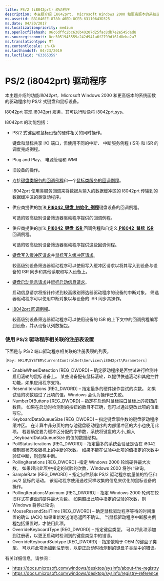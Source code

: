 ```yaml
---
title: PS/2 (i8042prt) 驱动程序
description: 本主题介绍 I8042prt、 Microsoft Windows 2000 和更高版本的系统函数的驱动程序的 PS/2 式键盘和鼠标设备的功能。
ms.assetid: BB1046EE-8780-46ED-8CEB-63110643D325
ms.date: 04/20/2017
ms.localizationpriority: medium
ms.openlocfilehash: 06c6dffc2bc630b40207d25fac8db7e2e545dad8
ms.sourcegitcommit: 0cc5051945559a242d941a6f2799d161d8eba2a7
ms.translationtype: MT
ms.contentlocale: zh-CN
ms.lasthandoff: 04/23/2019
ms.locfileid: "63365359"
---
```

# <a name="ps2-i8042prt-driver"></a>PS/2 (i8042prt) 驱动程序


本主题介绍的功能*I8042prt*，Microsoft Windows 2000 和更高版本的系统函数的驱动程序的 PS/2 式键盘和鼠标设备。

I8042prt 实现 I8042prt 服务，其可执行映像将 i8042prt.sys。

I8042prt 的功能包括：

-   PS/2 式键盘和鼠标设备的硬件相关的同时操作。

    键盘和鼠标共享 I/O 端口，但使用不同的中断、 中断服务例程 (ISR) 和 ISR 的调度完成例程。

-   Plug and Play、 电源管理和 WMI

-   旧设备的操作。

-   连接[键盘类服务的回调例程](https://msdn.microsoft.com/library/windows/hardware/ff542274)和一个[鼠标类服务的回调例程](https://msdn.microsoft.com/library/windows/hardware/ff542363)。

    I8042prt 使用类服务回调来将数据从输入的数据缓冲区的 I8042prt 传输到的数据缓冲区的类驱动程序。

-   供应商提供的加法[ **PI8042\_键盘\_初始化\_例程**](https://msdn.microsoft.com/library/windows/hardware/ff543243)键盘设备的回调例程。

    可选的较高级别设备筛选器驱动程序提供的回调例程。

-   供应商提供的加法[ **PI8042\_键盘\_ISR** ](https://msdn.microsoft.com/library/windows/hardware/ff543248)回调例程和自定义[ **PI8042\_鼠标\_ISR** ](https://msdn.microsoft.com/library/windows/hardware/ff543252)回调例程。

    可选的较高级别设备筛选器驱动程序提供这些回调例程。

-   [键盘写入缓冲区请求](https://msdn.microsoft.com/library/windows/hardware/ff541263)并[鼠标写入缓冲区请求](https://msdn.microsoft.com/library/windows/hardware/ff541270)。

    较高级别设备筛选器驱动程序可以使用写入缓冲区请求以将其写入到设备与设备的 ISR 同步和其他读取和写入设备上。

-   [键盘启动信息请求](https://msdn.microsoft.com/library/windows/hardware/ff541257)并[鼠标启动信息请求](https://msdn.microsoft.com/library/windows/hardware/ff541265)。

    启动信息请求将指针传递到较高级别筛选器驱动程序的设备的中断对象。 筛选器驱动程序可以使用中断对象以与设备的 ISR 同步其操作。

-   [I8042prt 回调例程](https://msdn.microsoft.com/library/windows/hardware/ff539965)。

    较高级别设备筛选器驱动程序可以使用设备的 ISR 的上下文中的回调例程编写到设备，并从设备队列数据包。

### <a name="registry-settings-associated-with-the-ps2-driver"></a>使用 PS/2 驱动程序相关联的注册表设置

下面是与 PS/2 端口驱动程序相关联的注册表项的列表。

``` syntax
[Key: HKLM\SYSTEM\CurrentControlSet\Services\i8042prt\Parameters]
```

-   EnableWheelDetection \[REG\_DWORD\] – 确定驱动程序是否尝试进行检测并启用滚轮的鼠标设备上。 某些设备配有鼠标滚轮，以提供快速滚动和其他控件功能，如果应用程序支持。
-   ResendIterations \[REG\_DWORD\] – 指定最多的硬件操作尝试的次数。 如果试验的次数超过了此项的值，Windows 会认为操作已失败。
-   NumberOfButtons \[REG\_DWORD\] – 指定在启动时鼠标端口鼠标上的按钮的数目。 如果在启动时检测到的按钮的数目不正确，您可以通过更改此项的值重写它。
-   KeyboardDataQueueSize \[REG\_DWORD\] – 指定键盘事件数的键盘驱动程序缓冲区。 在计算中非分页的内存池键盘驱动程序的内部缓冲区的大小也使用此项。 若要确定要为缓冲区分配的字节数，系统将键盘的大小\_输入\_KeyboardDataQueueSize 的值的数据结构。
-   PollStatusIterations \[REG\_DWORD\] – 指定最多的系统会验证是否在 i8042 控制器状态收银机上的中断的次数。 如果不能在试验中此项的值指定的次数中验证中断，则忽略中断。
-   PollingIterations \[REG\_DWORD\] -指定 Windows 2000 轮询硬件最大次数。 如果超出此项中指定的试验的次数，Windows 2000 将停止轮询。
-   SampleRate \[REG\_DWORD\] – 指定何种频率 PS/2 驱动程序度量值的特征和 ps/2 鼠标的活动。 该驱动程序使用通过采样收集的信息来优化的鼠标设备的操作。
-   PollingIterationsMaximum \[REG\_DWORD\] – 指定 Windows 2000 轮询在较旧样式在键盘的硬件最大次数。 如果超出此项中指定的试验的次数，则 Windows 将停止轮询。
-   MouseResendStallTime \[REG\_DWORD\] – 确定鼠标驱动程序等待的时间重置的确认 (ACK) 如果重新发送消息返回不确认。 当鼠标驱动程序中断服务例程包括重置时，才使用此项。
-   OverrideKeyboardType \[REG\_DWORD\] – 指定键盘类型。 可以将此项添加到注册表，以更正启动时检测到的键盘类型中的错误。
-   OverrideKeyboardSubtype \[REG\_DWORD\] – 指定依赖于 OEM 的键盘子类型。 可以将此项添加到注册表，以更正启动时检测到的键盘子类型中的错误。

有关详细信息，请参阅：

* https://docs.microsoft.com/windows/desktop/sysinfo/about-the-registry
* https://docs.microsoft.com/windows/desktop/sysinfo/registry-reference 
